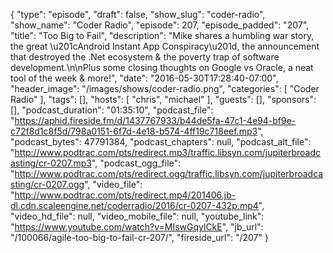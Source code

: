 {
  "type": "episode",
  "draft": false,
  "show_slug": "coder-radio",
  "show_name": "Coder Radio",
  "episode": 207,
  "episode_padded": "207",
  "title": "Too Big to Fail",
  "description": "Mike shares a humbling war story, the great \u201cAndroid Instant App Conspiracy\u201d, the announcement that destroyed the .Net ecosystem & the poverty trap of software development.\n\nPlus some closing thoughts on Google vs Oracle, a neat tool of the week & more!",
  "date": "2016-05-30T17:28:40-07:00",
  "header_image": "/images/shows/coder-radio.png",
  "categories": [
    "Coder Radio"
  ],
  "tags": [],
  "hosts": [
    "chris",
    "michael"
  ],
  "guests": [],
  "sponsors": [],
  "podcast_duration": "01:35:10",
  "podcast_file": "https://aphid.fireside.fm/d/1437767933/b44de5fa-47c1-4e94-bf9e-c72f8d1c8f5d/798a0151-6f7d-4e18-b574-4ff19c718eef.mp3",
  "podcast_bytes": 47791384,
  "podcast_chapters": null,
  "podcast_alt_file": "http://www.podtrac.com/pts/redirect.mp3/traffic.libsyn.com/jupiterbroadcasting/cr-0207.mp3",
  "podcast_ogg_file": "http://www.podtrac.com/pts/redirect.ogg/traffic.libsyn.com/jupiterbroadcasting/cr-0207.ogg",
  "video_file": "http://www.podtrac.com/pts/redirect.mp4/201406.jb-dl.cdn.scaleengine.net/coderradio/2016/cr-0207-432p.mp4",
  "video_hd_file": null,
  "video_mobile_file": null,
  "youtube_link": "https://www.youtube.com/watch?v=MIswGqylCkE",
  "jb_url": "/100066/agile-too-big-to-fail-cr-207/",
  "fireside_url": "/207"
}

